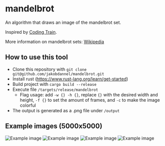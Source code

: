 # mandelbrot

An algorithm that draws an image of the mandelbrot set. 

Inspired by [Coding Train](https://www.youtube.com/watch?v=6z7GQewK-Ks).

More information on mandelbrot sets: [Wikipedia](https://en.wikipedia.org/wiki/Mandelbrot_set)

## How to use this tool

* Clone this repository with `git clone git@github.com/jakobdannel/mandelbrot.git`
* Install rust (https://www.rust-lang.org/learn/get-started)
* Build project with `cargo build --release`
* Execute file `/targets/release/mandelbrot`
    - Flag usage: add `-w {} -h {}`, replace `{}` with the desired width and height, `-f {}` to set the amount of frames, and `-c` to make the image colorful 
* The output is generated as a .png file under `/output`

## Example images (5000x5000)

![Example image](/examples/example1.png)
![Example image](/examples/example2.png)
![Example image](/examples/example3.png)
![Example image](/examples/example4.png)